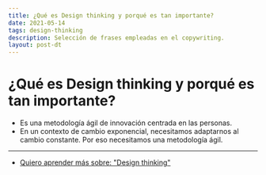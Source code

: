 ```yaml
---
title: ¿Qué es Design thinking y porqué es tan importante?
date: 2021-05-14
tags: design-thinking
description: Selección de frases empleadas en el copywriting.
layout: post-dt
---
```


# ¿Qué es Design thinking y porqué es tan importante?
- Es una metodología ágil de innovación centrada en las personas.
- En un contexto de cambio exponencial, necesitamos adaptarnos al cambio constante. Por eso necesitamos una metodología ágil.

***

- [Quiero aprender más sobre: "Design thinking"](../00/design-thinking)
